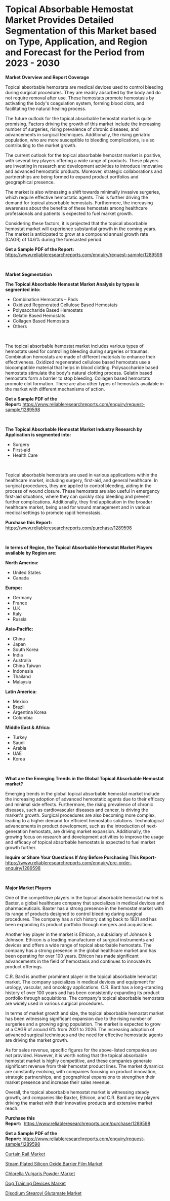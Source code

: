 <p><h1>Topical Absorbable Hemostat Market Provides Detailed Segmentation of this Market based on Type, Application, and Region and Forecast for the Period from 2023 - 2030</h1></p><p><strong>Market Overview and Report Coverage</strong></p>
<p><p>Topical absorbable hemostats are medical devices used to control bleeding during surgical procedures. They are readily absorbed by the body and do not require removal after use. These hemostats promote hemostasis by activating the body's coagulation system, forming blood clots, and facilitating the natural healing process.</p><p>The future outlook for the topical absorbable hemostat market is quite promising. Factors driving the growth of this market include the increasing number of surgeries, rising prevalence of chronic diseases, and advancements in surgical techniques. Additionally, the rising geriatric population, who are more susceptible to bleeding complications, is also contributing to the market growth.</p><p>The current outlook for the topical absorbable hemostat market is positive, with several key players offering a wide range of products. These players are investing in research and development activities to introduce innovative and advanced hemostatic products. Moreover, strategic collaborations and partnerships are being formed to expand product portfolios and geographical presence.</p><p>The market is also witnessing a shift towards minimally invasive surgeries, which require effective hemostatic agents. This is further driving the demand for topical absorbable hemostats. Furthermore, the increasing awareness about the benefits of these hemostats among healthcare professionals and patients is expected to fuel market growth.</p><p>Considering these factors, it is projected that the topical absorbable hemostat market will experience substantial growth in the coming years. The market is anticipated to grow at a compound annual growth rate (CAGR) of 14.6% during the forecasted period.</p></p>
<p><strong>Get a Sample PDF of the Report:</strong> <a href="https://www.reliableresearchreports.com/enquiry/request-sample/1289598">https://www.reliableresearchreports.com/enquiry/request-sample/1289598</a></p>
<p>&nbsp;</p>
<p><strong>Market Segmentation</strong></p>
<p><strong>The Topical Absorbable Hemostat Market Analysis by types is segmented into:</strong></p>
<p><ul><li>Combination Hemostats – Pads</li><li>Oxidized Regenerated Cellulose Based Hemostats</li><li>Polysaccharide Based Hemostats</li><li>Gelatin Based Hemostats</li><li>Collagen Based Hemostats</li><li>Others</li></ul></p>
<p>&nbsp;</p>
<p><p>The topical absorbable hemostat market includes various types of hemostats used for controlling bleeding during surgeries or traumas. Combination hemostats are made of different materials to enhance their effectiveness. Oxidized regenerated cellulose based hemostats use a biocompatible material that helps in blood clotting. Polysaccharide based hemostats stimulate the body's natural clotting process. Gelatin based hemostats form a barrier to stop bleeding. Collagen based hemostats promote clot formation. There are also other types of hemostats available in the market with different mechanisms of action.</p></p>
<p><strong>Get a Sample PDF of the Report:</strong>&nbsp;<a href="https://www.reliableresearchreports.com/enquiry/request-sample/1289598">https://www.reliableresearchreports.com/enquiry/request-sample/1289598</a></p>
<p>&nbsp;</p>
<p><strong>The Topical Absorbable Hemostat Market Industry Research by Application is segmented into:</strong></p>
<p><ul><li>Surgery</li><li>First-aid</li><li>Health Care</li></ul></p>
<p>&nbsp;</p>
<p><p>Topical absorbable hemostats are used in various applications within the healthcare market, including surgery, first-aid, and general healthcare. In surgical procedures, they are applied to control bleeding, aiding in the process of wound closure. These hemostats are also useful in emergency first-aid situations, where they can quickly stop bleeding and prevent further complications. Additionally, they find application in the broader healthcare market, being used for wound management and in various medical settings to promote rapid hemostasis.</p></p>
<p><strong>Purchase this Report:</strong>&nbsp; <a href="https://www.reliableresearchreports.com/purchase/1289598">https://www.reliableresearchreports.com/purchase/1289598</a></p>
<p>&nbsp;</p>
<p><strong>In terms of Region, the Topical Absorbable Hemostat Market Players available by Region are:</strong></p>
<p>
    <p> <strong> North America: </strong>
        <ul>
            <li>United States</li>
            <li>Canada</li>
        </ul>
        </p> 
    <p> <strong> Europe: </strong>
        <ul>
            <li>Germany</li>
            <li>France</li>
            <li>U.K.</li>
            <li>Italy</li>
            <li>Russia</li>
        </ul>
        </p> 
    <p> <strong> Asia-Pacific: </strong>
        <ul>
            <li>China</li>
            <li>Japan</li>
            <li>South Korea</li>
            <li>India</li>
            <li>Australia</li>
            <li>China Taiwan</li>
            <li>Indonesia</li>
            <li>Thailand</li>
            <li>Malaysia</li>
        </ul>
        </p> 
    <p> <strong> Latin America: </strong>
        <ul>
            <li>Mexico</li>
            <li>Brazil</li>
            <li>Argentina Korea</li>
            <li>Colombia</li>
        </ul>
        </p> 
    <p> <strong> Middle East & Africa: </strong>
        <ul>
            <li>Turkey</li>
            <li>Saudi</li>
            <li>Arabia</li>
            <li>UAE</li>
            <li>Korea</li>
        </ul>
    </p>
    </p>
<p>&nbsp;</p>
<p><strong>What are the Emerging Trends in the Global Topical Absorbable Hemostat market?</strong></p>
<p><p>Emerging trends in the global topical absorbable hemostat market include the increasing adoption of advanced hemostatic agents due to their efficacy and minimal side effects. Furthermore, the rising prevalence of chronic diseases, such as cardiovascular diseases and cancer, is driving the market's growth. Surgical procedures are also becoming more complex, leading to a higher demand for efficient hemostatic solutions. Technological advancements in product development, such as the introduction of next-generation hemostats, are driving market expansion. Additionally, the growing focus on research and development activities to improve the usage and efficacy of topical absorbable hemostats is expected to fuel market growth further.</p></p>
<p><strong>Inquire or Share Your Questions If Any Before Purchasing This Report</strong>- <a href="https://www.reliableresearchreports.com/enquiry/pre-order-enquiry/1289598">https://www.reliableresearchreports.com/enquiry/pre-order-enquiry/1289598</a></p>
<p>&nbsp;</p>
<p><strong>Major Market Players</strong></p>
<p><p>One of the competitive players in the topical absorbable hemostat market is Baxter, a global healthcare company that specializes in medical devices and pharmaceuticals. Baxter has a strong presence in the hemostat market with its range of products designed to control bleeding during surgical procedures. The company has a rich history dating back to 1931 and has been expanding its product portfolio through mergers and acquisitions.</p><p>Another key player in the market is Ethicon, a subsidiary of Johnson & Johnson. Ethicon is a leading manufacturer of surgical instruments and devices and offers a wide range of topical absorbable hemostats. The company has a strong presence in the global healthcare market and has been operating for over 100 years. Ethicon has made significant advancements in the field of hemostasis and continues to innovate its product offerings.</p><p>C.R. Bard is another prominent player in the topical absorbable hemostat market. The company specializes in medical devices and equipment for urology, vascular, and oncology applications. C.R. Bard has a long-standing history of over 100 years and has been consistently expanding its product portfolio through acquisitions. The company's topical absorbable hemostats are widely used in various surgical procedures.</p><p>In terms of market growth and size, the topical absorbable hemostat market has been witnessing significant expansion due to the rising number of surgeries and a growing aging population. The market is expected to grow at a CAGR of around 6% from 2021 to 2026. The increasing adoption of advanced surgical techniques and the need for effective hemostatic agents are driving the market growth.</p><p>As for sales revenue, specific figures for the above-listed companies are not provided. However, it is worth noting that the topical absorbable hemostat market is highly competitive, and these companies generate significant revenue from their hemostat product lines. The market dynamics are constantly evolving, with companies focusing on product innovation, strategic partnerships, and geographical expansions to strengthen their market presence and increase their sales revenue.</p><p>Overall, the topical absorbable hemostat market is witnessing steady growth, and companies like Baxter, Ethicon, and C.R. Bard are key players driving the market with their innovative products and extensive market reach.</p></p>
<p><strong>Purchase this Report:</strong>&nbsp;&nbsp;<a href="https://www.reliableresearchreports.com/purchase/1289598">https://www.reliableresearchreports.com/purchase/1289598</a></p>
<p></p>
<p><strong>Get a Sample PDF of the Report:</strong>&nbsp;<a href="https://www.reliableresearchreports.com/enquiry/request-sample/1289598">https://www.reliableresearchreports.com/enquiry/request-sample/1289598</a></p>
<p><p><a href="https://www.linkedin.com/pulse/curtain-rail-market-size-2023-2030-global-industrial-analysis-fgvye/">Curtain Rail Market</a></p><p><a href="https://github.com/NorbertYates/Market-Research-Report-List-2/blob/main/steam-plated-silicon-oxide-barrier-film-market.md">Steam Plated Silicon Oxide Barrier Film Market</a></p><p><a href="https://medium.com/@robinrathi2023/chlorella-vulgaris-powder-market-size-reveals-the-best-marketing-channels-in-global-industry-246b9f6b4d26">Chlorella Vulgaris Powder Market</a></p><p><a href="https://www.linkedin.com/pulse/dog-training-devices-market-insights-players-forecast-bjm7e/">Dog Training Devices Market</a></p><p><a href="https://medium.com/@ollierippin/disodium-stearoyl-glutamate-market-trends-and-market-analysis-forecasted-for-period-2023-2030-5be39a7fa8f3">Disodium Stearoyl Glutamate Market</a></p></p>